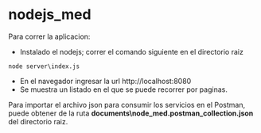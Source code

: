 # nodejs_med
Para correr la aplicacion:
* Instalado el nodejs; correr el comando siguiente en el directorio raiz 
```
node server\index.js
```
* En el navegador ingresar la url http://localhost:8080
* Se muestra un listado en el que se puede recorrer por paginas.

Para importar el archivo json para consumir los servicios en el Postman, 
puede obtener de la ruta **documents\node_med.postman_collection.json** del
directorio raiz.
